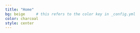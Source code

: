 ```yaml
---
title: "Home"
bg: beige     # this refers to the color key in _config.yml
color: charcoal
style: center
---
```


<!-- photo of us -->
<div style="
  width: 100%;
  height: 100vh;
  background: url('/assets/img/us_croatia.jpg') no-repeat center top;
  background-size: cover;
">
</div>



<!-- "Liana y Camille" -->
<div style="
  text-align: center;
  margin: 60px 20px 40px 20px;
  font-family: 'Playfair Display', serif;
  font-size: clamp(2em, 6vw, 3.5em); /* responsive font size */
  color: #2C2C2C;
  letter-spacing: 2px;
  line-height: 1.1;
  text-shadow: 1px 1px 2px rgba(0,0,0,0.1);
  white-space: nowrap;
  overflow: hidden; /* prevents accidental overflow */
  text-overflow: ellipsis; /* optional: adds ... if it overflows */
">
  Liana & Camille
</div>


<!-- Date & Location -->
<div style="
  text-align: center;
  margin: 0 20px 40px 20px;
  font-family: 'Playfair Display', serif;
  font-size: 1.5em;                           
  color: #2C2C2C;                          
  letter-spacing: 1px;
  line-height: 1.3;
  text-shadow: 0.5px 0.5px 1px rgba(0,0,0,0.1);
">
  March 14, 2026 <br>
  San Salvador,<br>El Salvador
</div>




<div style="margin-top: 240px;"></div>   <!-- add blank space above -->
<hr style="border: none; border-top: 1px solid #aaa; margin: 40px auto; width: 60%;">